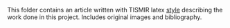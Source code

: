 This folder contains an article written with TISMIR latex [style](https://github.com/ismir/paper_templates/tree/master/TISMIR) describing the work done in this project. Includes original images and bibliography.
